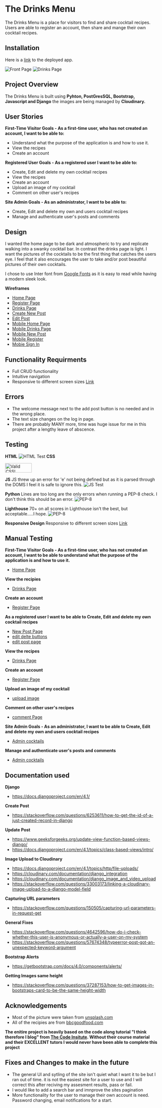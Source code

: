 # The Drinks Menu

The Drinks Menu is a place for visitors to find and share cocktail recipes. Users are able to register an account, then share and mange their own cocktail recipes. 
## Installation

Here is a [link](https://drinks-menu.herokuapp.com/) to the deployed app. 

![Front Page](static/images/frontpage.png)
![Drinks Page](static/images/Drinkspage.png)
## Project Overview

The Drinks Menu is built using **Pyhton, PostGresSQL, Bootstrap, Javascript and Django** the images are being managed by **Cloudinary.** 

## User Stories
**First-Time Visitor Goals - As a first-time user, who has not created an account, I want to be able to:**
* Understand what the purpose of the application is and how to use it.  
* View the recipes
* Create an account

**Registered User Goals - As a registered user I want to be able to:**
* Create, Edit and delete my own cocktail recipes
* View the recipes
* Create an account
* Upload an image of my cocktail
* Comment on other user's recipes

**Site Admin Goals - As an administrator, I want to be able to:**
* Create, Edit and delete my own and users cocktail recipes
* Manage and authenticate user's posts and comments

## Design

I wanted the home page to be dark and atmospheric to try and replicate walking into a swanky cocktail bar. 
In contrast the drinks page is light. I want the pictures of the cocktails to be the first thing that catches the users eye. I feel that it also encourages the user
to take and/or post beautiful pictures of their own cocktails. 

I chose to use Inter font from [Google Fonts](https://fonts.google.com/specimen/Inter) as it is easy to read while having a modern sleek look. 

**Wireframes**

* [Home Page](static/images/home-wf.png)
* [Register Page](static/images/register-wf.png)
* [Drinks Page](static/images/drinks-wf.png)
* [Create New Post](static/images/create-new-wf.png)
* [Edit Post](static/images/edit-wf.png)
* [Mobile Home Page](static/images/home-phone-wf.png)
* [Mobile Drinks Page](static/images/drinks-phone-wf.png)
* [Mobile New Post](static/images/new-post-phone-wf.png)
* [Mobile Register](static/images/register-phone-wf.png)
* [Mobie Sign In](static/images/sign-in-phone-wf.png)

## Functionality Requirments 
* Full CRUD functionality
* Intuitive navigation
* Responsive to different screen sizes [Link](http://www.responsinator.com/?url=https%3A%2F%2F8000-amjweb-drinksmenu-kaemokxwq2e.ws-eu64.gitpod.io%2Fcocktails%2F)

## Errors
* The welcome message next to the add post button is no needed and in the wrong place.
* The text size changes on the log in page.  
* There are probably MANY more, time was huge issue for me in this project after a lengthy leave of abscence.

## Testing
**HTML**
![HTML Test](static/images/homepagehtmlcheck.png)
**CSS**
<p>
    <a href="https://jigsaw.w3.org/css-validator/check/referer">
        <img style="border:0;width:88px;height:31px"
            src="https://jigsaw.w3.org/css-validator/images/vcss"
            alt="Valid CSS!" />
    </a>
</p>
            

**JS**
JS threw up an error for 'e' not being defined but as it is parsed through the DOMS I feel it is safe to ignore this. 
![JS Test](static/images/eispharsedinthroughtthedoms.png)

**Python**
Lines are too long are the only errors when running a PEP-8 check. I don't think this should be an error. 
![PEP-8](static/images/PEP-8onlyiflinetolongleft.png)

**Lighthouse**
70+ on all scores in Lighthouse isn't the best, but acceptable.....I hope. 
![PEP-8](static/images/Lighthouse.png)

**Responsive Design**
Responsive to different screen sizes [Link](http://www.responsinator.com/?url=https%3A%2F%2F8000-amjweb-drinksmenu-kaemokxwq2e.ws-eu70.gitpod.io%2F)

## Manual Testing
**First-Time Visitor Goals - As a first-time user, who has not created an account, I want to be able to understand what the purpose of the application is and how to use it.**
* [Home Page](static/images/frontpage.png)

**View the recipies**
* [Drinks Page](static/images/Drinkspage.png)

**Create an account**
* [Register Page](static/images/register-page.png)

**As a registered user I want to be able to Create, Edit and delete my own cocktail recipes**
* [New Post Page](static/images/new-post.png)
* [edit delte buttons](static/images/edit-delete.png)
* [edit post page](static/images/edit-post.png)

**View the recipes**
* [Drinks Page](static/images/Drinkspage.png)

**Create an account**
* [Register Page](static/images/register-page.png)

**Upload an image of my cocktail**
* [upload image](static/images/upload-image.png)

**Comment on other user's recipes**
* [comment Page](static/images/commnet-done.png)

**Site Admin Goals - As an administrator, I want to be able to Create, Edit and delete my own and users cocktail recipes**
* [Admin cocktails](static/images/admin-cocktails.png)

**Manage and authenticate user's posts and comments**
* [Admin cocktails](static/images/manage-comment.png)

## Documentation used

**Django**
- https://docs.djangoproject.com/en/4.1/

**Create Post**
-   https://stackoverflow.com/questions/6253611/how-to-get-the-id-of-a-just-created-record-in-django

**Update Post**

-   https://www.geeksforgeeks.org/update-view-function-based-views-django/
-   https://docs.djangoproject.com/en/4.1/topics/class-based-views/intro/

**Image Upload to Cloudinary**

-   https://docs.djangoproject.com/en/4.1/topics/http/file-uploads/
-   https://cloudinary.com/documentation/django_integration
-   https://cloudinary.com/documentation/django_image_and_video_upload
-   https://stackoverflow.com/questions/33003173/linking-a-cloudinary-image-upload-to-a-django-model-field

**Capturing URL parameters**
- https://stackoverflow.com/questions/150505/capturing-url-parameters-in-request-get

**General Fixes**
-   https://stackoverflow.com/questions/4642596/how-do-i-check-whether-this-user-is-anonymous-or-actually-a-user-on-my-system
-   https://stackoverflow.com/questions/57674348/typeerror-post-got-an-unexpected-keyword-argument

**Bootstrap Alerts**
- https://getbootstrap.com/docs/4.0/components/alerts/

**Getting Images same height**

-   https://stackoverflow.com/questions/37287153/how-to-get-images-in-bootstraps-card-to-be-the-same-height-width

## Acknowledgements

* Most of the picture were taken from [unsplash.com](https://unsplash.com/)
* All of the recipies are from [bbcgoodfood.com](https://www.bbcgoodfood.com/)

**The enitire project is heavily based on the code along tutorial "I think therefore I blog" from [The Code Insitute](https://codeinstitute.net/full-stack-software-development-diploma/?utm_term=the%20code%20institute&utm_campaign=CI+-+UK+-+Search+-+Brand&utm_source=adwords&utm_medium=ppc&hsa_acc=8983321581&hsa_cam=1578649861&hsa_grp=62188641240&hsa_ad=581730217381&hsa_src=g&hsa_tgt=kwd-572567981978&hsa_kw=the%20code%20institute&hsa_mt=e&hsa_net=adwords&hsa_ver=3&gclid=CjwKCAjwyaWZBhBGEiwACslQo-MjHk10r88-t4IPQa_EDUihpydmI6C5nLpOwKQydYkoDnId_dncuhoCP_UQAvD_BwE). Without their course material and their EXCELLENT tutors I would never have been able to complete this project**

## Fixes and Changes to make in the future

- The general UI and sytling of the site isn't quiet what I want it to be but I ran out of time. 
    it is not the easiest site for a user to use and I will correct this after reciving my assesment results, pass or fail.
- I would like to add a search bar and imnprove the sites pagination
- More functionality for the user to manage their own account is need. Password changing, email notifications for a start.  


